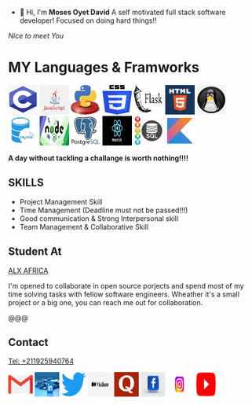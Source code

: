 
- 👋 Hi, I'm **Moses Oyet David**
A self motivated full stack software developer! Focused on doing hard things!!

*Nice to meet You*

# MY Languages & Framworks

<img src="https://github.com/Mosesoyet/alx-interview/blob/master/photos/c.png" width="60" height="60"> <img src="https://github.com/Mosesoyet/alx-interview/blob/master/photos/javascript.png" width="60" height="60">
<img src="https://github.com/Mosesoyet/alx-interview/blob/master/photos/python.jfif" width="60" height="60">
<img src="https://github.com/Mosesoyet/alx-interview/blob/master/photos/css.png" width="60" height="60">
<img src="https://github.com/Mosesoyet/alx-interview/blob/master/photos/flask.png" width="60" height="60">
<img src="https://github.com/Mosesoyet/alx-interview/blob/master/photos/html.png" width="60" height="60">
<img src="https://github.com/Mosesoyet/alx-interview/blob/master/photos/linux.jfif" width="60" height="60">
<img src="https://github.com/Mosesoyet/alx-interview/blob/master/photos/mysql.png" width="60" height="60">
<img src="https://github.com/Mosesoyet/alx-interview/blob/master/photos/node.jfif" width="60" height="60">
<img src="https://github.com/Mosesoyet/alx-interview/blob/master/photos/postgre.jfif" width="60" height="60">
<img src="https://github.com/Mosesoyet/alx-interview/blob/master/photos/react.png" width="60" height="60">
<img src="https://github.com/Mosesoyet/alx-interview/blob/master/photos/sql.png" width="60" height="60">
<img src="https://github.com/Mosesoyet/alx-interview/blob/master/photos/kotlin.jpeg" width="60" height="60">

****A day without tackling a challange is worth nothing!!!!****

## SKILLS

- Project Management Skill
- Time Management (Deadline must not be passed!!!)
- Good communication & Strong Interpersonal skill
- Team Management & Collaborative Skill

## Student At

<a href="alxafrica.com">ALX AFRICA</a>

I'm opened to collaborate in open source porjects and spend most of my time solving tasks with fellow software engineers. Wheather it's a small project or a big one, you can reach me out for collaboration.

@@@

## Contact

<a href="tel:0925940764">Tel: +211925940764</a>

<a href="mailto:trickmaxillar@gmail.com"><img src="https://github.com/Mosesoyet/alx-interview/blob/master/photos/gmail.png" width="50" height="50"></a>
<a href="https://www.linkedin.com/in/trick-maxillar-212831213/"><img src="https://github.com/Mosesoyet/alx-interview/blob/master/photos/link.jfif" width="50" height="50"></a>
<a href="https://twitter.com/MosesOyetDavid1"><img src="https://github.com/Mosesoyet/alx-interview/blob/master/photos/twitter.png" width="50" height="50"></a>
<a href="https://medium.com/@Moses_Oyet"><img src="https://github.com/Mosesoyet/alx-interview/blob/master/photos/medium.png" width="50" height="50"></a>
<a href="https://www.quora.com/profile/Moses-Oyet-David"><img src="https://github.com/Mosesoyet/alx-interview/blob/master/photos/quora.png" width="50" height="50"></a>
<a href="https://www.facebook.com/moses.oyet.733/"><img src="https://github.com/Mosesoyet/alx-interview/blob/master/photos/fb.webp" width="50" height="50"></a>
<a href="https://www.instagram.com/maxillar1999/"><img src="https://github.com/Mosesoyet/alx-interview/blob/master/photos/insta.jfif" width="50" height="50"></a>
<a href="https://www.youtube.com/channel/UCjpJHBBpmE5TKJ2-eLT5y5Q"><img src="https://github.com/Mosesoyet/alx-interview/blob/master/photos/youtube.png" width="50" height="50"></a>
  
  
<!---
Mosesoyet/Mosesoyet is a ✨ special ✨ repository because its `README.md` (this file) appears on your GitHub profile.
You can click the Preview link to take a look at your changes.
--->
